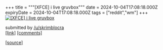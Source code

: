 +++
title = """[XFCE] i live gruvbox"""
date = 2024-10-04T17:08:18.000Z
expiryDate = 2024-10-04T17:08:18.000Z
tags = ["reddit","wm"]
+++
[![[XFCE] i live gruvbox](https://preview.redd.it/sf6wgysmursd1.png?width=640&crop=smart&auto=webp&s=d6c2e7a426e62e08f330844fd7ed4e5c25bb99a3 "[XFCE] i live gruvbox")](https://www.reddit.com/r/unixporn/comments/1fw4ba5/xfce_i_live_gruvbox/)

submitted by [/u/skrimblocra](https://www.reddit.com/user/skrimblocra)  
[\[link\]](https://i.redd.it/sf6wgysmursd1.png) [\[comments\]](https://www.reddit.com/r/unixporn/comments/1fw4ba5/xfce_i_live_gruvbox/)

[[source]](https://www.reddit.com/r/unixporn/comments/1fw4ba5/xfce_i_live_gruvbox/)
